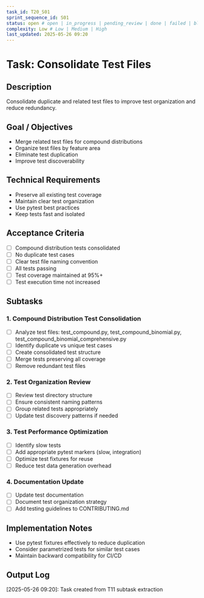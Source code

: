 ```yaml
---
task_id: T20_S01
sprint_sequence_id: S01
status: open # open | in_progress | pending_review | done | failed | blocked
complexity: Low # Low | Medium | High
last_updated: 2025-05-26 09:20
---
```


# Task: Consolidate Test Files

## Description
Consolidate duplicate and related test files to improve test organization and reduce redundancy.

## Goal / Objectives
- Merge related test files for compound distributions
- Organize test files by feature area
- Eliminate test duplication
- Improve test discoverability

## Technical Requirements
- Preserve all existing test coverage
- Maintain clear test organization
- Use pytest best practices
- Keep tests fast and isolated

## Acceptance Criteria
- [ ] Compound distribution tests consolidated
- [ ] No duplicate test cases
- [ ] Clear test file naming convention
- [ ] All tests passing
- [ ] Test coverage maintained at 95%+
- [ ] Test execution time not increased

## Subtasks

### 1. Compound Distribution Test Consolidation
- [ ] Analyze test files: test_compound.py, test_compound_binomial.py, test_compound_binomial_comprehensive.py
- [ ] Identify duplicate vs unique test cases
- [ ] Create consolidated test structure
- [ ] Merge tests preserving all coverage
- [ ] Remove redundant test files

### 2. Test Organization Review
- [ ] Review test directory structure
- [ ] Ensure consistent naming patterns
- [ ] Group related tests appropriately
- [ ] Update test discovery patterns if needed

### 3. Test Performance Optimization
- [ ] Identify slow tests
- [ ] Add appropriate pytest markers (slow, integration)
- [ ] Optimize test fixtures for reuse
- [ ] Reduce test data generation overhead

### 4. Documentation Update
- [ ] Update test documentation
- [ ] Document test organization strategy
- [ ] Add testing guidelines to CONTRIBUTING.md

## Implementation Notes
- Use pytest fixtures effectively to reduce duplication
- Consider parametrized tests for similar test cases
- Maintain backward compatibility for CI/CD

## Output Log

[2025-05-26 09:20]: Task created from T11 subtask extraction